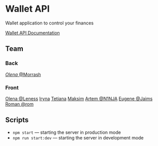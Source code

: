 # Wallet API

Wallet application to control your finances

[Wallet API Documentation](https://wallet-team-project.herokuapp.com/api/api-docs/)

## Team

### Back

[_Olena_ @Morrash](https://github.com/ElenaKononenko)

### Front

[Olena @Leness](https://github.com/leness)
[Iryna](https://github.com/Iryna1320)
[Tetiana](https://github.com/Tetiana-Lykhovei)
[Maksim](https://github.com/MaksimLisovoi)
[Artem @N1NJA](https://github.com/Matviienko-Artem)
[Eugene @Jaims](https://github.com/Eugene-36)
[Roman @rom](https://github.com/Roman-Y-K)

## Scripts

- `npm start` &mdash; starting the server in production mode
- `npm run start:dev` &mdash; starting the server in development mode
